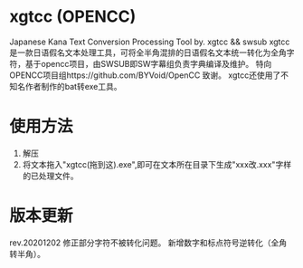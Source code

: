 # xgtcc (OPENCC)
Japanese Kana Text Conversion Processing Tool  by. xgtcc &amp;&amp; swsub
xgtcc
是一款日语假名文本处理工具，可将全半角混排的日语假名文本统一转化为全角字符，基于opencc项目，由SWSUB即SW字幕组负责字典编译及维护。
特向OPENCC项目组https://github.com/BYVoid/OpenCC 致谢。
xgtcc还使用了不知名作者制作的bat转exe工具。
# 使用方法
1. 解压
2. 将文本拖入"xgtcc(拖到这).exe",即可在文本所在目录下生成"xxx改.xxx"字样的已处理文件。
# 版本更新
rev.20201202
修正部分字符不被转化问题。
新增数字和标点符号逆转化（全角转半角）。
